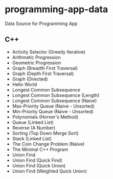 # programming-app-data
Data Source for Programming App

## C++

* Activity Selector (Greedy Iterative)
* Arithmetic Progression
* Geometric Progression
* Graph (Breadth First Traversal)
* Graph (Depth First  Traversal)
* Graph (Directed)
* Hello World
* Longest Common Subsequence
* Longest Common Subsequence (Length)
* Longest Common Subsequence (Naive)
* Max-Priority Queue (Naive - Unsorted)
* Min-Priority Queue (Naive - Unsorted)
* Polynomials (Horner's Method)
* Queue (Linked List)
* Reverse (A Number)
* Sorting (Top Down Merge Sort)
* Stack (Linked List)
* The Coin Change Problem (Naive)
* The Minimal C++ Program
* Union Find
* Union Find (Quick Find)
* Union Find (Quick Union)
* Union Find (Weighted Quick Union)